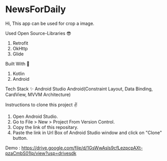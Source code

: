 
# NewsForDaily
Hi, This app can be used for crop a image.

Used Open Source-Libraries 😎
1. Retrofit
2. OkHttp
3. Glide

Built With 🚀
1. Kotlin
2. Android

Tech Stack ✨
Android Studio
Android(Constraint Layout, Data Binding, CardView, MVVM Architecture)


Instructions to clone this project ✌
1. Open Android Studio.
2. Go to File > New > Project From Version Control.
3. Copy the link of this repositary.
4. Paste the link in Url Box of Android Studio window and click on "Clone" button.
 
Demo :
https://drive.google.com/file/d/1GsWwAsls9cfLezpcpAXt-pzaCmbS01lp/view?usp=drivesdk

